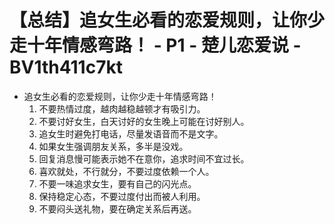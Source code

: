 # 【总结】追女生必看的恋爱规则，让你少走十年情感弯路！ - P1 - 楚儿恋爱说 - BV1th411c7kt

-   追女生必看的恋爱规则，让你少走十年情感弯路！
    1.  不要热情过度，越肉越稳越顿才有吸引力。
    2.  不要讨好女生，白天讨好的女生晚上可能在讨好别人。
    3.  追女生时避免打电话，尽量发语音而不是文字。
    4.  如果女生强调朋友关系，多半是没戏。
    5.  回复消息慢可能表示她不在意你，追求时间不宜过长。
    6.  喜欢就处，不行就分，不要过度依赖一个人。
    7.  不要一味追求女生，要有自己的闪光点。
    8.  保持稳定心态，不要过度付出而被人利用。
    9.  不要闷头送礼物，要在确定关系后再送。